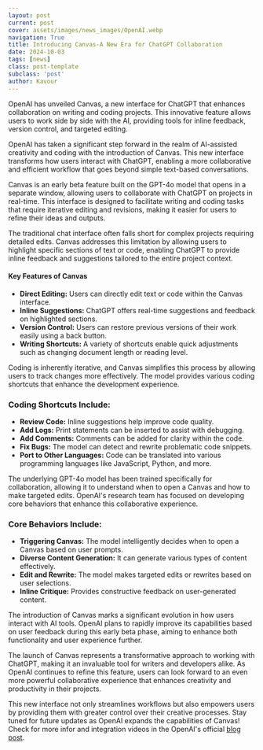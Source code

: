 ```yaml
---
layout: post
current: post
cover: assets/images/news_images/OpenAI.webp
navigation: True
title: Introducing Canvas-A New Era for ChatGPT Collaboration
date: 2024-10-03
tags: [news]
class: post-template
subclass: 'post'
author: Kavour
---
```


<p>OpenAI has unveiled Canvas, a new interface for ChatGPT that enhances collaboration on writing and coding projects. This innovative feature allows users to work side by side with the AI, providing tools for inline feedback, version control, and targeted editing.</p>

<p>OpenAI has taken a significant step forward in the realm of AI-assisted creativity and coding with the introduction of Canvas. This new interface transforms how users interact with ChatGPT, enabling a more collaborative and efficient workflow that goes beyond simple text-based conversations.</p>

<p>Canvas is an early beta feature built on the GPT-4o model that opens in a separate window, allowing users to collaborate with ChatGPT on projects in real-time. This interface is designed to facilitate writing and coding tasks that require iterative editing and revisions, making it easier for users to refine their ideas and outputs.</p>

<p>The traditional chat interface often falls short for complex projects requiring detailed edits. Canvas addresses this limitation by allowing users to highlight specific sections of text or code, enabling ChatGPT to provide inline feedback and suggestions tailored to the entire project context.</p>

<h4>Key Features of Canvas</h4>
<ul>
    <li><strong>Direct Editing:</strong> Users can directly edit text or code within the Canvas interface.</li>
    <li><strong>Inline Suggestions:</strong> ChatGPT offers real-time suggestions and feedback on highlighted sections.</li>
    <li><strong>Version Control:</strong> Users can restore previous versions of their work easily using a back button.</li>
    <li><strong>Writing Shortcuts:</strong> A variety of shortcuts enable quick adjustments such as changing document length or reading level.</li>
</ul>

<p>Coding is inherently iterative, and Canvas simplifies this process by allowing users to track changes more effectively. The model provides various coding shortcuts that enhance the development experience.</p>

<h3>Coding Shortcuts Include:</h3>
<ul>
    <li><strong>Review Code:</strong> Inline suggestions help improve code quality.</li>
    <li><strong>Add Logs:</strong> Print statements can be inserted to assist with debugging.</li>
    <li><strong>Add Comments:</strong> Comments can be added for clarity within the code.</li>
    <li><strong>Fix Bugs:</strong> The model can detect and rewrite problematic code snippets.</li>
    <li><strong>Port to Other Languages:</strong> Code can be translated into various programming languages like JavaScript, Python, and more.</li>
</ul>

<p>The underlying GPT-4o model has been trained specifically for collaboration, allowing it to understand when to open a Canvas and how to make targeted edits. OpenAI's research team has focused on developing core behaviors that enhance this collaborative experience.</p>

<h3>Core Behaviors Include:</h3>
<ul>
    <li><strong>Triggering Canvas:</strong> The model intelligently decides when to open a Canvas based on user prompts.</li>
    <li><strong>Diverse Content Generation:</strong> It can generate various types of content effectively.</li>
    <li><strong>Edit and Rewrite:</strong> The model makes targeted edits or rewrites based on user selections.</li>
    <li><strong>Inline Critique:</strong> Provides constructive feedback on user-generated content.</li>
</ul>

<p>The introduction of Canvas marks a significant evolution in how users interact with AI tools. OpenAI plans to rapidly improve its capabilities based on user feedback during this early beta phase, aiming to enhance both functionality and user experience further.</p>

<p>The launch of Canvas represents a transformative approach to working with ChatGPT, making it an invaluable tool for writers and developers alike. As OpenAI continues to refine this feature, users can look forward to an even more powerful collaborative experience that enhances creativity and productivity in their projects.</p>

<p>This new interface not only streamlines workflows but also empowers users by providing them with greater control over their creative processes. Stay tuned for future updates as OpenAI expands the capabilities of Canvas! Check for more infor and integration videos in the OpenAI's official <a href='https://openai.com/index/introducing-canvas/'>blog post</a>.</p>